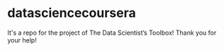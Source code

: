 # datasciencecoursera
It's a repo for the project of The Data Scientist’s Toolbox!
Thank you for your help!
